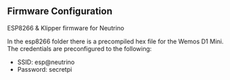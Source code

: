 ## Firmware Configuration

ESP8266 & Klipper firmware for Neutrino

In the esp8266 folder there is a precompiled hex file for the Wemos D1 Mini. The credentials are preconfigured to the following:
- SSID: esp@neutrino
- Password: secretpi